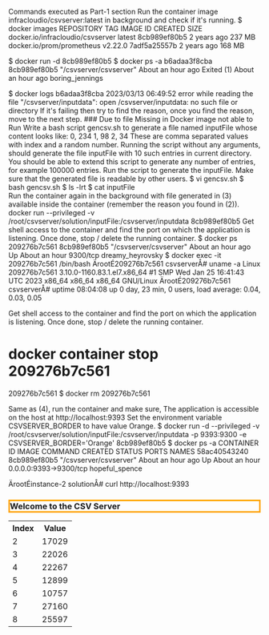 Commands executed as Part-1 section
Run the container image infracloudio/csvserver:latest in background and check if it's running.
$ docker images
REPOSITORY                         TAG                 IMAGE ID            CREATED             SIZE
docker.io/infracloudio/csvserver   latest              8cb989ef80b5        2 years ago         237 MB
docker.io/prom/prometheus          v2.22.0             7adf5a25557b        2 years ago         168 MB


$ docker run -d 8cb989ef80b5
$ docker ps -a
b6adaa3f8cba        8cb989ef80b5        "/csvserver/csvserver"   About an hour ago   Exited (1) About an hour ago                            boring_jennings

$ docker logs b6adaa3f8cba
2023/03/13 06:49:52 error while reading the file "/csvserver/inputdata": open /csvserver/inputdata: no such file or directory 
If it's failing then try to find the reason, once you find the reason, move to the next step. ### Due to file Missing in Docker image not able to Run
Write a bash script gencsv.sh to generate a file named inputFile whose content looks like:
0, 234
1, 98
2, 34
These are comma separated values with index and a random number.
Running the script without any arguments, should generate the file inputFile with 10 such entries in current directory.
You should be able to extend this script to generate any number of entries, for example 100000 entries.
Run the script to generate the inputFile. Make sure that the generated file is readable by other users.
$ vi gencsv.sh
$ bash gencsv.sh
$ ls -lrt
$ cat inputFile    
Run the container again in the background with file generated in (3) available inside the container (remember the reason you found in (2)).
docker run --privileged -v /root/csvserver/solution/inputFile:/csvserver/inputdata 8cb989ef80b5
Get shell access to the container and find the port on which the application is listening. Once done, stop / delete the running container.
$ docker ps
209276b7c561        8cb989ef80b5        "/csvserver/csvserver"   About an hour ago   Up About an hour               9300/tcp                 dreamy_heyrovsky
$ docker exec -it 209276b7c561 /bin/bash
ÄrootÉ209276b7c561 csvserverÅ# uname -a 
Linux 209276b7c561 3.10.0-1160.83.1.el7.x86_64 #1 SMP Wed Jan 25 16:41:43 UTC 2023 x86_64 x86_64 x86_64 GNU/Linux
ÄrootÉ209276b7c561 csvserverÅ# uptime 
 08:04:08 up 0 day, 23 min,  0 users,  load average: 0.04, 0.03, 0.05


Get shell access to the container and find the port on which the application is listening. Once done, stop / delete the running container.
# docker container stop 209276b7c561
209276b7c561
$ docker rm  209276b7c561

Same as (4), run the container and make sure,
The application is accessible on the host at http://localhost:9393
Set the environment variable CSVSERVER_BORDER to have value Orange.
$ docker run -d --privileged -v /root/csvserver/solution/inputFile:/csvserver/inputdata -p 9393:9300 -e CSVSERVER_BORDER='Orange' 8cb989ef80b5
$ docker ps -a 
CONTAINER ID        IMAGE               COMMAND                  CREATED             STATUS                         PORTS                    NAMES
58ac40543240        8cb989ef80b5        "/csvserver/csvserver"   About an hour ago   Up About an hour               0.0.0.0:9393->9300/tcp   hopeful_spence

ÄrootÉinstance-2 solutionÅ# curl http://localhost:9393
<!DOCTYPE html>
<html>
<head>
  <title>CSV Server</title>
  <style>
  th, td ä
    padding: 5px;
  å
  </style>
</head>
<body>
<!-- Y3N2c2VydmVyIGdlbmVyYXRlZCBhdDogMTY3ODY5MDUzNA== -->
<h3 style="border:3px solid Orange">Welcome to the CSV Server</h3><table><tr><th>Index</th><th>Value</th></tr><tr><td>2</td><td> 17029</td></tr><tr><td>3</td><td> 22026</td></tr><tr><td>4</td><td> 22267</td></tr><tr><td>5</td><td> 12899</td></tr><tr><td>6</td><td> 10757</td></tr><tr><td>7</td><td> 27160</td></tr><tr><td>8</td><td> 25597</td></tr></table></body></html>
